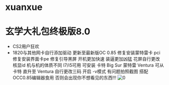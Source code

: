 # xuanxue
# 玄学大礼包终极版8.0
* CS2用户狂欢
* 1820与其他网卡自行添加驱动
更新至最新版OC 0.85
修复安装蒙特雷卡 pci
修复安装界面卡pe
修复引导黑屏
开机更加快速 装逼更加凶猛
花屏自行更改核显id 机与机的体质不同
I7/i5可用
可安装 卡特 Big Sur 蒙特雷 Ventura
可从 卡特 直升至 Ventura
自行更改三码 
开启 -v模式 有问题拍照截图
搭配OCC0.85编辑器食用 否则会出现你不想看见的东西!!!
![0](https://user-images.githubusercontent.com/89823575/199192486-d54c3d99-73dc-4993-bedf-1a0cbc6b12d1.jpg)
